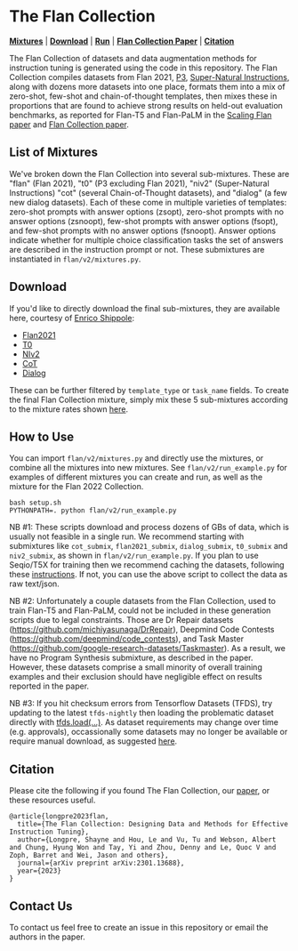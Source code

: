 # The Flan Collection

[**Mixtures**](list-of-mixtures) | [**Download**](download) | [**Run**](how-to-use) | [**Flan Collection Paper**](https://arxiv.org/abs/2301.13688) | [**Citation**](#citation)

The Flan Collection of datasets and data augmentation methods for instruction tuning is generated using the code in this repository. The Flan Collection compiles datasets from Flan 2021, [P3](https://huggingface.co/datasets/bigscience/P3), [Super-Natural Instructions](https://arxiv.org/abs/2204.07705), along with dozens more datasets into one place, formats them into a mix of zero-shot, few-shot and chain-of-thought templates, then mixes these in proportions that are found to achieve strong results on held-out evaluation benchmarks, as reported for Flan-T5 and Flan-PaLM in the [Scaling Flan paper](https://arxiv.org/abs/2210.11416) and [Flan Collection paper](https://arxiv.org/abs/2301.13688).

## List of Mixtures
We've broken down the Flan Collection into several sub-mixtures. These are "flan" (Flan 2021), "t0" (P3 excluding Flan 2021), "niv2" (Super-Natural Instructions) "cot" (several Chain-of-Thought datasets), and "dialog" (a few new dialog datasets).
Each of these come in multiple varieties of templates: zero-shot prompts with answer options (zsopt), zero-shot prompts with no answer options (zsnoopt), few-shot prompts with answer options (fsopt), and few-shot prompts with no answer options (fsnoopt). Answer options indicate whether for multiple choice classification tasks the set of answers are described in the instruction prompt or not. These submixtures are instantiated in `flan/v2/mixtures.py`.

## Download
If you'd like to directly download the final sub-mixtures, they are available here, courtesy of [Enrico Shippole](https://github.com/conceptofmind):
* [Flan2021](https://huggingface.co/datasets/conceptofmind/flan2021_submix_original)
* [T0](https://huggingface.co/datasets/conceptofmind/t0_submix_original)
* [NIv2](https://huggingface.co/datasets/conceptofmind/niv2_submix_original)
* [CoT](https://huggingface.co/datasets/conceptofmind/cot_submix_original)
* [Dialog](https://huggingface.co/datasets/conceptofmind/dialog_submix_original)

These can be further filtered by `template_type` or `task_name` fields. To create the final Flan Collection mixture, simply mix these 5 sub-mixtures according to the mixture rates shown [here](https://github.com/google-research/FLAN/blob/main/flan/v2/run_example.py#L65-L73).

## How to Use
You can import `flan/v2/mixtures.py` and directly use the mixtures, or combine all the mixtures into new mixtures. See `flan/v2/run_example.py` for examples of different mixtures you can create and run, as well as the mixture for the Flan 2022 Collection.

```
bash setup.sh
PYTHONPATH=. python flan/v2/run_example.py
```

NB #1: These scripts download and process dozens of GBs of data, which is usually not feasible in a single run. We recommend starting with submixtures like `cot_submix`, `flan2021_submix`, `dialog_submix`, `t0_submix` and `niv2_submix`, as shown in `flan/v2/run_example.py`. If you plan to use Seqio/T5X for training then we recommend caching the datasets, following these [instructions](https://github.com/google/seqio#optional-offline-caching). If not, you can use the above script to collect the data as raw text/json.

NB #2: Unfortunately a couple datasets from the Flan Collection, used to train Flan-T5 and Flan-PaLM, could not be included in these generation scripts due to legal constraints. Those are Dr Repair datasets (https://github.com/michiyasunaga/DrRepair), Deepmind Code Contests (https://github.com/deepmind/code_contests), and Task Master (https://github.com/google-research-datasets/Taskmaster). As a result, we have no Program Synthesis submixture, as described in the paper. However, these datasets comprise a small minority of overall training examples and their exclusion should have negligible effect on results reported in the paper.

NB #3: If you hit checksum errors from Tensorflow Datasets (TFDS), try updating to the latest `tfds-nightly` then loading the problematic dataset directly with [tfds.load(...)](https://www.tensorflow.org/datasets/api_docs/python/tfds/load). As dataset requirements may change over time (e.g. approvals), occassionally some datasets may no longer be available or require manual download, as suggested [here](https://github.com/google-research/FLAN/issues/37#issuecomment-1479810887).

## Citation
Please cite the following if you found The Flan Collection, our [paper](https://arxiv.org/abs/2301.13688), or these resources useful.
```
@article{longpre2023flan,
  title={The Flan Collection: Designing Data and Methods for Effective Instruction Tuning},
  author={Longpre, Shayne and Hou, Le and Vu, Tu and Webson, Albert and Chung, Hyung Won and Tay, Yi and Zhou, Denny and Le, Quoc V and Zoph, Barret and Wei, Jason and others},
  journal={arXiv preprint arXiv:2301.13688},
  year={2023}
}
```

## Contact Us
To contact us feel free to create an issue in this repository or email the authors in the paper.
